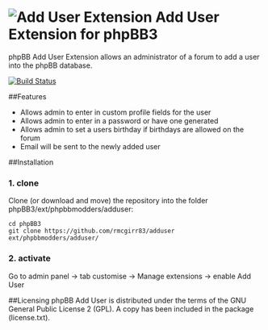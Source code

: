 # ![Add User Extension](https://imattpro.github.io/logo/search.png "Add User Extension") Add User Extension for phpBB3

phpBB Add User Extension allows an administrator of a forum to add a user into the phpBB database.

[![Build Status](https://github.com/rmcgirr83/adduser/workflows/Tests/badge.svg)](https://github.com/rmcgirr83/adduser/actions)

##Features
- Allows admin to enter in custom profile fields for the user
- Allows admin to enter in a password or have one generated
- Allows admin to set a users birthday if birthdays are allowed on the forum
- Email will be sent to the newly added user

##Installation
### 1. clone
Clone (or download and move) the repository into the folder phpBB3/ext/phpbbmodders/adduser:

```
cd phpBB3
git clone https://github.com/rmcgirr83/adduser ext/phpbbmodders/adduser/
```

### 2. activate
Go to admin panel -> tab customise -> Manage extensions -> enable Add User

##Licensing
phpBB Add User is distributed under the terms of the GNU General Public
License 2 (GPL). A copy has been included in the package (license.txt).
